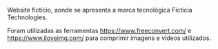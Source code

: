 Website fictício, aonde se apresenta a marca tecnológica Fictícia Technologies. 

Foram utilizadas as ferramentas https://www.freeconvert.com/ e https://www.iloveimg.com/ para comprimir imagens e vídeos utilizados.